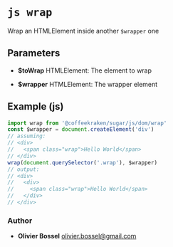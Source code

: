 


<!-- @namespace    sugar.js.dom -->

# ```js wrap ```


Wrap an HTMLElement inside another `$wrapper` one

## Parameters

- **$toWrap**  HTMLElement: The element to wrap

- **$wrapper**  HTMLElement: The wrapper element



## Example (js)

```js
import wrap from '@coffeekraken/sugar/js/dom/wrap'
const $wrapper = document.createElement('div')
// assuming:
// <div>
//   <span class="wrap">Hello World</span>
// </div>
wrap(document.querySelector('.wrap'), $wrapper)
// output:
// <div>
//   <div>
//     <span class="wrap">Hello World</span>
//   </div>
// </div>
```


### Author
- **Olivier Bossel** <a href="mailto:olivier.bossel@gmail.com">olivier.bossel@gmail.com</a> 



